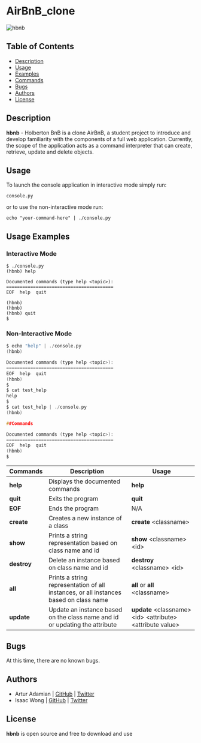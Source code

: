 # AirBnB_clone

![hbnb](https://camo.githubusercontent.com/a0c52a69dc410e983b8c63fa4aa57e83cb4157cd/68747470733a2f2f73332e616d617a6f6e6177732e636f6d2f696e7472616e65742d70726f6a656374732d66696c65732f686f6c626572746f6e7363686f6f6c2d6869676865722d6c6576656c5f70726f6772616d6d696e672b2f3236332f4842544e2d68626e622d46696e616c2e706e67)

## Table of Contents

* [Description](#description)
* [Usage](#usage)
* [Examples](#examples)
* [Commands](#commands)
* [Bugs](#bugs)
* [Authors](#authors)
* [License](#license)


## Description

**hbnb** - Holberton BnB is a clone AirBnB, a student project to introduce and develop familiarity with the components of a full web application. Currently, the scope of the application acts as a command interpreter that can create, retrieve, update and delete objects.

## Usage

To launch the console application in interactive mode simply run:

```
console.py
```

or to use the non-interactive mode run:

```
echo "your-command-here" | ./console.py
```

## Usage Examples

### Interactive Mode

```
$ ./console.py
(hbnb) help

Documented commands (type help <topic>):
========================================
EOF  help  quit

(hbnb) 
(hbnb) 
(hbnb) quit
$
```

### Non-Interactive Mode

```c
$ echo "help" | ./console.py
(hbnb)

Documented commands (type help <topic>):
========================================
EOF  help  quit
(hbnb)
$
$ cat test_help
help
$
$ cat test_help | ./console.py
(hbnb)

##Commands

Documented commands (type help <topic>):
========================================
EOF  help  quit
(hbnb) 
$
```

Commands | Description | Usage
-------- | ----------- |-------- |
**help** | Displays the documented commands | **help**
**quit** | Exits the program | **quit**
**EOF**  | Ends the program  | N/A
**create** | Creates a new instance of a class | **create** \<classname\>
**show** | Prints a string representation based on class name and id | **show** \<classname\> \<id\>
**destroy** | Delete an instance based on class name and id | **destroy** \<classname\> \<id\>
**all** | Prints a string representation of all instances, or all instances based on class name | **all** or **all** \<classname\>
**update** | Update an instance based on the class name and id or updating the attribute | **update** \<classname\> \<id\> \<attribute\> \<attribute value\>


## Bugs
At this time, there are no known bugs.

## Authors

* Artur Adamian | [GitHub](https://github.com/arturadamian) | [Twitter](https://twitter.com/arturadamian)
* Isaac Wong | [GitHub](https://github.com/thirdcaptain) | [Twitter](https://twitter.com/KYIsaacWong)

## License

**hbnb** is open source and free to download and use